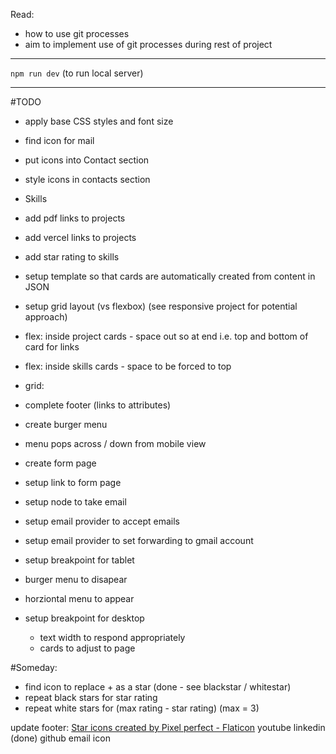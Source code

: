 Read: 
- how to use git processes
- aim to implement use of git processes during rest of project


_______
`npm run dev` (to run local server)
___________

#TODO
<!-- - find fonts from google font(done)
 - apply fonts (done) -->
 - apply base CSS styles and font size

<!-- - find image (silicon hack image) (done)
- download and upload to file (done)
- add image to profile (done)
- resize image (done)
- flip image if facing left  -->

- find icon for mail
<!-- - find icon for youtube -->
<!-- - find icon for linked in (DONE) -->
<!-- - find icon for github -->
<!-- - upload icons to public -->
- put icons into Contact section
<!-- - style icons with css to be suitable size in cards -->
- style icons in contacts section

<!-- - setup templating in node and express using mustache -->

<!-- - create JSON for Projects -->
- Skills
<!-- - add github links to projects
- add youtube links to projects -->
- add pdf links to projects
- add vercel links to projects

- add star rating to skills

- setup template so that cards are automatically created from content in JSON

- setup grid layout (vs flexbox) (see responsive project for potential approach)
- flex: inside project cards - space out so at end i.e. top and bottom of card for links
- flex: inside skills cards - space to be forced to top
- grid: 

- complete footer (links to attributes)

- create burger menu
- menu pops across / down from mobile view

- create form page
- setup link to form page
- setup node to take email 
- setup email provider to accept emails
- setup email provider to set forwarding to gmail account

- setup breakpoint for tablet
 - burger menu to disapear
 - horziontal menu to appear

- setup breakpoint for desktop
    - text width to respond appropriately
    - cards to adjust to page

#Someday: 

- find icon to replace + as a star (done - see blackstar / whitestar)
- repeat black stars for star rating
- repeat white stars for (max rating - star rating) (max = 3)

update footer:
<a href="https://www.flaticon.com/free-icons/star" title="star icons">Star icons created by Pixel perfect - Flaticon</a>
youtube
linkedin (done)
github
email icon